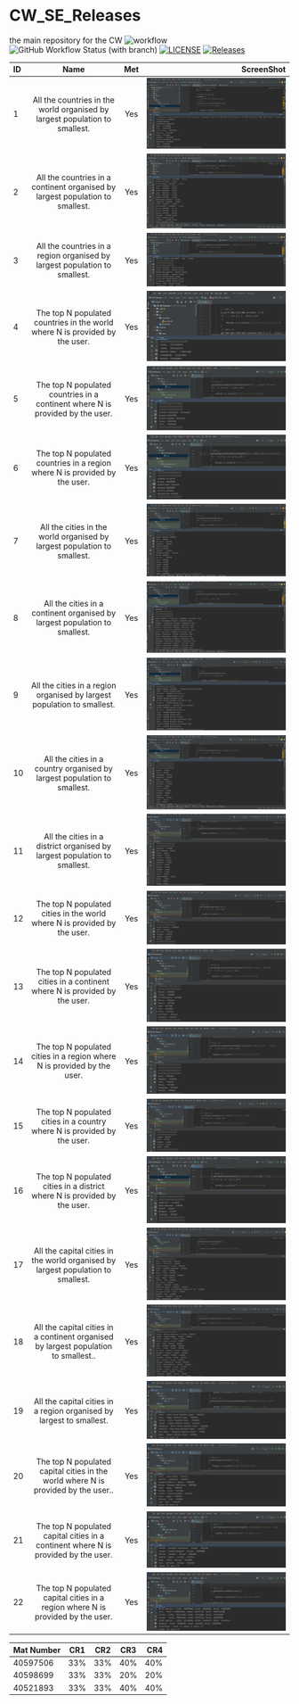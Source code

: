 # CW_SE_Releases
the main repository for the CW
![workflow](https://github.com/Jln2002/CW_SE_Releases/actions/workflows/main.yml/badge.svg)
![GitHub Workflow Status (with branch)](https://img.shields.io/github/actions/workflow/status/Jln2002/CW_SE_Releases/main.yml?branch=Developer)
[![LICENSE](https://img.shields.io/github/license/Jln2002/CW_SE_Releases.svg?style=flat-square)](https://github.com/<Jln2002>/CW_SE_Releases/blob/master/LICENSE)
[![Releases](https://img.shields.io/github/release/Jln2002/CW_SE_Releases/all.svg?style=flat-square)](https://github.com/<Jln2002>/CW_SE_Releases/releases)

| ID | Name | Met | ScreenShot |
|:---|:----:|:---:|-----------:|
| 1  | All the countries in the world organised by largest population to smallest.    | Yes | ![Graphical user interface, application Description automatically generated](./infofiles/Capture.PNG)|
| 2  |All the countries in a continent organised by largest population to smallest.    | Yes | ![Graphical user interface, application Description automatically generated](./infofiles/Query%202.PNG)|
| 3  | All the countries in a region organised by largest population to smallest.    | Yes | ![Graphical user interface, application Description automatically generated](./infofiles/query%203.PNG)|
| 4  | The top N populated countries in the world where N is provided by the user.    | Yes | ![Graphical user interface, application Description automatically generated](./infofiles/Query%204.PNG)|
| 5  | The top N populated countries in a continent where N is provided by the user.    | Yes | ![Graphical user interface, application Description automatically generated](./infofiles/Query%205.PNG)|
| 6  | The top N populated countries in a region where N is provided by the user.    | Yes | ![Graphical user interface, application Description automatically generated](./infofiles/Query%206.PNG)|
| 7  | All the cities in the world organised by largest population to smallest. | Yes | ![Graphical user interface, application Description automatically generated](./infofiles/Query%207.PNG)|
| 8  | All the cities in a continent organised by largest population to smallest. | Yes | ![Graphical user interface, application Description automatically generated](./infofiles/Query%208.PNG)|
| 9  | All the cities in a region organised by largest population to smallest.    | Yes | ![Graphical user interface, application Description automatically generated](./infofiles/Query%209.PNG)|
| 10  | All the cities in a country organised by largest population to smallest.     | Yes | ![Graphical user interface, application Description automatically generated](./infofiles/Query%2010.PNG)|
| 11  | All the cities in a district organised by largest population to smallest.     | Yes | ![Graphical user interface, application Description automatically generated](./infofiles/Query%2011.PNG)|
| 12  | The top N populated cities in the world where N is provided by the user.     | Yes | ![Graphical user interface, application Description automatically generated](./infofiles/Query%2012.PNG)|
| 13  | The top N populated cities in a continent where N is provided by the user.     | Yes | ![Graphical user interface, application Description automatically generated](./infofiles/Query%2013.PNG)|
| 14  | The top N populated cities in a region where N is provided by the user.     | Yes | ![Graphical user interface, application Description automatically generated](./infofiles/Query%2014.PNG)|
| 15  | The top N populated cities in a country where N is provided by the user.    | Yes | ![Graphical user interface, application Description automatically generated](./infofiles/Query%2015.PNG)|
| 16  | The top N populated cities in a district where N is provided by the user.    | Yes | ![Graphical user interface, application Description automatically generated](./infofiles/Query%2016.PNG)|
| 17  | All the capital cities in the world organised by largest population to smallest.    | Yes | ![Graphical user interface, application Description automatically generated](./infofiles/Query%2017.PNG)|
| 18  | All the capital cities in a continent organised by largest population to smallest..    | Yes | ![Graphical user interface, application Description automatically generated](./infofiles/Query%2018.PNG)|
| 19  | All the capital cities in a region organised by largest to smallest.    | Yes | ![Graphical user interface, application Description automatically generated](./infofiles/Query%2019.PNG)|
| 20  | The top N populated capital cities in the world where N is provided by the user..    | Yes | ![Graphical user interface, application Description automatically generated](./infofiles/Query%2020.PNG)|
| 21  | The top N populated capital cities in a continent where N is provided by the user.    | Yes | ![Graphical user interface, application Description automatically generated](./infofiles/Query%2021.PNG)|
| 22  | The top N populated capital cities in a region where N is provided by the user.    | Yes | ![Graphical user interface, application Description automatically generated](./infofiles/Query%2022.PNG)|



| Mat Number | CR1 | CR2 | CR3 | CR4 |
|:-----------|:---:|:---:|:---:|----:|
| 40597506  | 33% | 33% | 40% | 40% |
| 40598699 | 33% | 33% | 20% | 20% |
| 40521893 | 33% | 33% | 40% | 40% |
